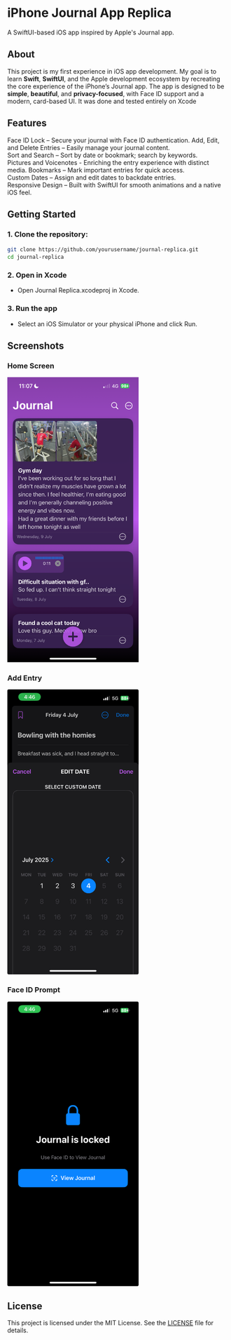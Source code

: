 # iPhone Journal App Replica
A SwiftUI-based iOS app inspired by Apple's Journal app.

## About
This project is my first experience in iOS app development. My goal is to learn **Swift**, **SwiftUI**, and the Apple development ecosystem by recreating the core experience of the iPhone’s Journal app. The app is designed to be **simple**, **beautiful**, and **privacy-focused**, with Face ID support and a modern, card-based UI. It was done and tested entirely on Xcode

## Features
 Face ID Lock – Secure your journal with Face ID authentication. 
 Add, Edit, and Delete Entries – Easily manage your journal content.  
 Sort and Search – Sort by date or bookmark; search by keywords.  
 Pictures and Voicenotes - Enriching the entry experience with distinct media. 
 Bookmarks – Mark important entries for quick access.  
 Custom Dates – Assign and edit dates to backdate entries.  
 Responsive Design – Built with SwiftUI for smooth animations and a native iOS feel.

## Getting Started
### 1. Clone the repository:
```bash
git clone https://github.com/yourusername/journal-replica.git
cd journal-replica
```

### 2. Open in Xcode
- Open Journal Replica.xcodeproj in Xcode.

### 3. Run the app
- Select an iOS Simulator or your physical iPhone and click Run.

## Screenshots

### Home Screen
<img src="Screenshots/home.png" alt="Home screen" width="300"/>

### Add Entry
<img src="Screenshots/entry.jpeg" alt="Entry screen" width="300"/>

### Face ID Prompt
<img src="Screenshots/faceid.jpeg" alt="Face ID screen" width="300"/>


## License
This project is licensed under the MIT License. See the [LICENSE](LICENSE) file for details.


